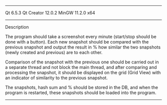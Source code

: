 -------------------------------------------------------------------

Qt 6.5.3
Qt Creator 12.0.2
MinGW 11.2.0 x64

-------------------------------------------------------------------

Description

The program should take a screenshot every minute (start/stop should be done with a button). Each
new snapshot should be compared with the previous snapshot and output the result in % how
similar the two snapshots (newly created and previous) are to each other.

Comparison of the snapshot with the previous one should be carried out in a separate thread and
not block the main thread, and after comparing and processing the snapshot, it should be displayed
on the grid (Grid View) with an indicator of similarity to the previous snapshot.

The snapshots, hash sum and % should be stored in the DB, and when the program is restarted,
these snapshots should be loaded into the program.

-------------------------------------------------------------------
